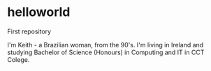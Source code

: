 # helloworld
First repository

I'm Keith - a Brazilian woman, from the 90's.
I'm living in Ireland and studying Bachelor of Science (Honours) in Computing and IT in CCT Colege. 

